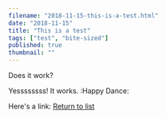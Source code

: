 ```yaml
---
filename: "2018-11-15-this-is-a-test.html"
date: "2018-11-15"
title: "This is a test"
tags: ["test", "bite-sized"]
published: true
thumbnail: ""
---
```


Does it work?

Yessssssss! It works. :Happy Dance:

Here's a link: [Return to list](/case-studies/)
